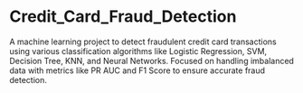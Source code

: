 # Credit_Card_Fraud_Detection
A machine learning project to detect fraudulent credit card transactions using various classification algorithms like Logistic Regression, SVM, Decision Tree, KNN, and Neural Networks. Focused on handling imbalanced data with metrics like PR AUC and F1 Score to ensure accurate fraud detection.
